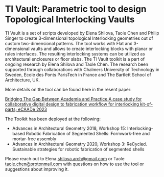 # TI Vault: Parametric tool to design Topological Interlocking Vaults

TI Vault is a set of scripts developed by Elena Shilova, Taole Chen and Philip Singer to create 3-dimensional topological Interlocking geometries out of custom two-dimensional patterns. The tool works with Flat and 3-dimensional vaults and allows to create interlocking blocks with planar or rules interfaces. The resulting interlocking systems can be utilized as architectural enclosures or floor slabs.
The TI Vault toolkit is a part of ongoing research by Elena Shilova and Taole Chen.
The research been supported through collaborations with Chalmers University of Technology in Sweden, Ecole des Ponts ParisTech in France and The Bartlett School of Architecture, UK.

More details on the tool can be found here in the resent paper: 

[Bridging The Gap Between Academia and Practice A case study for collaborative digital design to fabrication workflow for interlocking kit-of-parts; eCAADe 2023](https://papers.cumincad.org/data/works/att/ecaade2023_157.pdf)

The Toolkit has been deployed at the following: 
* Advances in Architectural Geometry 2018, Workshop 15: Interlocking-based Robotic Fabrication of Segmented Shells: Formwork-free and mortar-free assembly
* Advances in Architectural Geometry 2020, Workshop 3: ReCycled. Sustainable strategies for robotic fabrication of segmented shells

Please reach out to Elena shilova.arch@gmail.com or Taole taole.chen@protonmail.com with questions on how to use the tool or suggestions about improving it.
